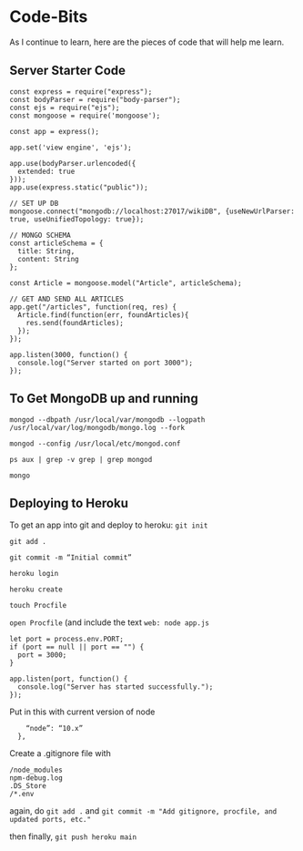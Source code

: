 # Code-Bits
As I continue to learn, here are the pieces of code that will help me learn. 


## Server Starter Code
```
const express = require("express");
const bodyParser = require("body-parser");
const ejs = require("ejs");
const mongoose = require('mongoose');

const app = express();

app.set('view engine', 'ejs');

app.use(bodyParser.urlencoded({
  extended: true
}));
app.use(express.static("public"));

// SET UP DB
mongoose.connect("mongodb://localhost:27017/wikiDB", {useNewUrlParser: true, useUnifiedTopology: true});

// MONGO SCHEMA
const articleSchema = {
  title: String,
  content: String
};

const Article = mongoose.model("Article", articleSchema);

// GET AND SEND ALL ARTICLES
app.get("/articles", function(req, res) {
  Article.find(function(err, foundArticles){
    res.send(foundArticles);
  });
});

app.listen(3000, function() {
  console.log("Server started on port 3000");
});

```

## To Get MongoDB up and running
`mongod --dbpath /usr/local/var/mongodb --logpath /usr/local/var/log/mongodb/mongo.log --fork`

`mongod --config /usr/local/etc/mongod.conf`

`ps aux | grep -v grep | grep mongod`

`mongo`

## Deploying to Heroku
To get an app into git and deploy to heroku:
`git init`

`git add .`

`git commit -m “Initial commit”`

`heroku login`

`heroku create`

`touch Procfile`

`open Procfile` (and include the text `web: node app.js`

```
let port = process.env.PORT;
if (port == null || port == "") {
  port = 3000;
}

app.listen(port, function() {
  console.log("Server has started successfully.");
});
```

Put  in this with current version of node
```“engines”: {
    “node”: “10.x”
  },
```

Create a .gitignore file with 
```
/node_modules
npm-debug.log
.DS_Store
/*.env
```

again, do 
`git add .` and `git commit -m "Add gitignore, procfile, and updated ports, etc."`

then finally,
`git push heroku main`
